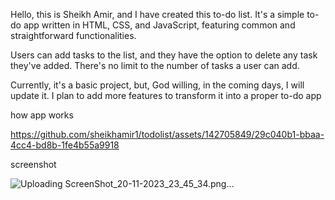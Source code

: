 Hello, this is Sheikh Amir, and I have created this to-do list. It's a simple to-do app written in HTML, CSS, and JavaScript, featuring common and straightforward functionalities.

Users can add tasks to the list, and they have the option to delete any task they've added. There's no limit to the number of tasks a user can add.

Currently, it's a basic project, but, God willing, in the coming days, I will update it. I plan to add more features to transform it into a proper to-do app


how app works

https://github.com/sheikhamir1/todolist/assets/142705849/29c040b1-bbaa-4cc4-bd8b-1fe4b55a9918


screenshot

![Uploading ScreenShot_20-11-2023_23_45_34.png…]()

